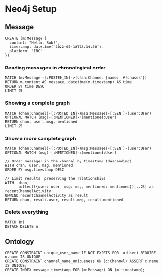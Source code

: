 # Neo4j Setup

## Message

```cypher
CREATE (m:Message {
  content: "Hello, Bob!",
  timestamp: datetime("2022-05-18T12:34:56"),
  platform: "IRC"
})
```
### Reading messages in chronological order

```
MATCH (m:Message)-[:POSTED_IN]->(chan:Channel {name: '#!chases'})
RETURN m.content AS message, datetime(m.timestamp) AS time
ORDER BY time DESC
LIMIT 25
```

### Showing a complete graph

```
MATCH (chan:Channel)-[:POSTED_IN]-(msg:Message)-[:SENT]-(user:User)
OPTIONAL MATCH (msg)-[:MENTIONED]->(mentioned:User)
RETURN chan, user, msg, mentioned
LIMIT 25
```

### Show a more complete graph

```
MATCH (chan:Channel)-[:POSTED_IN]-(msg:Message)-[:SENT]-(user:User)
OPTIONAL MATCH (msg)-[:MENTIONED]->(mentioned:User)

// Order messages in the channel by timestamp (descending)
WITH chan, user, msg, mentioned
ORDER BY msg.timestamp DESC

// Limit results, preserving the relationships
WITH  chan,
      collect({user: user, msg: msg, mentioned: mentioned})[..25] as recentChannelActivity
UNWIND recentChannelActivity as result
RETURN chan, result.user, result.msg, result.mentioned
```

### Delete everything

```
MATCH (n)
DETACH DELETE n
```

## Ontology

```
CREATE CONSTRAINT unique_user_name IF NOT EXISTS FOR (u:User) REQUIRE u.name IS UNIQUE
CREATE CONSTRAINT channel_name_uniqueness ON (c:Channel) ASSERT c.name IS UNIQUE;
CREATE INDEX message_timestamp FOR (m:Message) ON (m.timestamp);
```

